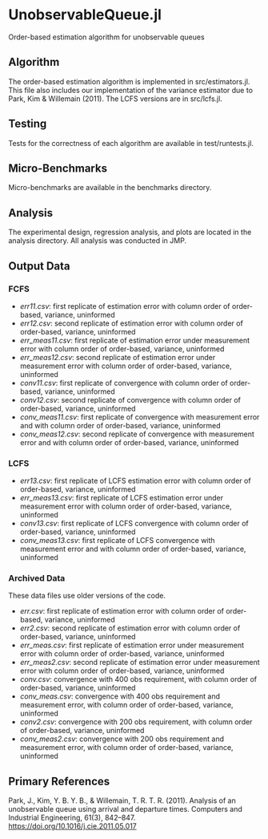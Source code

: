 # UnobservableQueue.jl
Order-based estimation algorithm for unobservable queues

## Algorithm
The order-based estimation algorithm is implemented in src/estimators.jl. This file also includes our implementation of the variance estimator due to Park, Kim & Willemain (2011). The LCFS versions are in src/lcfs.jl.

## Testing
Tests for the correctness of each algorithm are available in test/runtests.jl.

## Micro-Benchmarks
Micro-benchmarks are available in the benchmarks directory.

## Analysis
The experimental design, regression analysis, and plots are located in the analysis directory. All analysis was conducted in JMP.

## Output Data

### FCFS
- *err11.csv*: first replicate of estimation error with column order of order-based, variance, uninformed
- *err12.csv*: second replicate of estimation error with column order of order-based, variance, uninformed
- *err_meas11.csv*: first replicate of estimation error under measurement error with column order of order-based, variance, uninformed
- *err_meas12.csv*: second replicate of estimation error under measurement error with column order of order-based, variance, uninformed
- *conv11.csv*: first replicate of convergence with column order of order-based, variance, uninformed
- *conv12.csv*: second replicate of convergence with column order of order-based, variance, uninformed
- *conv_meas11.csv*: first replicate of convergence with measurement error and with column order of order-based, variance, uninformed
- *conv_meas12.csv*: second replicate of convergence with measurement error and with column order of order-based, variance, uninformed

### LCFS
- *err13.csv*: first replicate of LCFS estimation error with column order of order-based, variance, uninformed
- *err_meas13.csv*: first replicate of LCFS estimation error under measurement error with column order of order-based, variance, uninformed
- *conv13.csv*: first replicate of LCFS convergence with column order of order-based, variance, uninformed
- *conv_meas13.csv*: first replicate of LCFS convergence with measurement error and with column order of order-based, variance, uninformed

### Archived Data
These data files use older versions of the code.
- *err.csv*: first replicate of estimation error with column order of order-based, variance, uninformed
- *err2.csv*: second replicate of estimation error with column order of order-based, variance, uninformed
- *err_meas.csv*: first replicate of estimation error under measurement error with column order of order-based, variance, uninformed
- *err_meas2.csv*: second replicate of estimation error under measurement error with column order of order-based, variance, uninformed
- *conv.csv*: convergence with 400 obs requirement, with column order of order-based, variance, uninformed
- *conv_meas.csv*: convergence with 400 obs requirement and measurement error, with column order of order-based, variance, uninformed
- *conv2.csv*: convergence with 200 obs requirement, with column order of order-based, variance, uninformed
- *conv_meas2.csv*: convergence with 200 obs requirement and measurement error, with column order of order-based, variance, uninformed

## Primary References
Park, J., Kim, Y. B. Y. B., & Willemain, T. R. T. R. (2011). Analysis of an unobservable queue using arrival and departure times. Computers and Industrial Engineering, 61(3), 842–847. https://doi.org/10.1016/j.cie.2011.05.017
